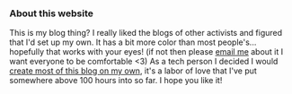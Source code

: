 ### About this website

This is my blog thing? I really liked the blogs of other activists and figured that I'd set up my own. It has a bit more color than most people's... hopefully that works with your eyes! (if not then please [email me](http://lynncyrin.me/contact) about it I want everyone to be comfortable <3) As a tech person I decided I would [create most of this blog on my own](https://github.com/LynnCo/blog), it's a labor of love that I've put somewhere above 100 hours into so far. I hope you like it!